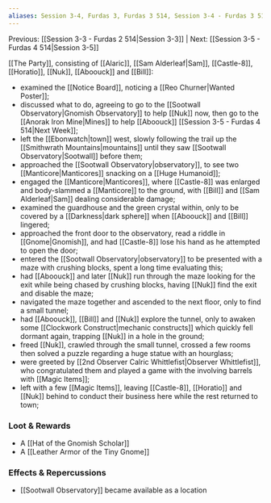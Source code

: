 ```yaml
---
aliases: Session 3-4, Furdas 3, Furdas 3 514, Session 3-4 - Furdas 3 514: The Observatory
---
```

Previous: [[Session 3-3 - Furdas 2 514|Session 3-3]] | Next: [[Session 3-5 - Furdas 4 514|Session 3-5]]

[[The Party]], consisting of [[Alaric]], [[Sam Alderleaf|Sam]], [[Castle-8]], [[Horatio]], [[Nuk]], [[Aboouck]] and [[Bill]]:

- examined the [[Notice Board]], noticing a [[Reo Churner|Wanted Poster]];
- discussed what to do, agreeing to go to the [[Sootwall Observatory|Gnomish Observatory]] to help [[Nuk]] now, then go to the [[Anorak Iron Mine|Mines]] to help [[Aboouck]] [[Session 3-5 - Furdas 4 514|Next Week]];
- left the [[Ebonwatch|town]] west, slowly following the trail up the [[Smithwrath Mountains|mountains]] until they saw [[Sootwall Observatory|Sootwall]] before them;
- approached the [[Sootwall Observatory|observatory]], to see two [[Manticore|Manticores]] snacking on a [[Huge Humanoid]];
- engaged the [[Manticore|Manticores]], where [[Castle-8]] was enlarged and body-slammed a [[Manticore]] to the ground, with [[Bill]] and [[Sam Alderleaf|Sam]] dealing considerable damage;
- examined the guardhouse and the green crystal within, only to be covered by a [[Darkness|dark sphere]] when [[Aboouck]] and [[Bill]] lingered;
- approached the front door to the observatory, read a riddle in [[Gnome|Gnomish]], and had [[Castle-8]] lose his hand as he attempted to open the door;
- entered the [[Sootwall Observatory|observatory]] to be presented with a maze with crushing blocks, spent a long time evaluating this;
- had [[Aboouck]] and later [[Nuk]] run through the maze looking for the exit while being chased by crushing blocks, having [[Nuk]] find the exit and disable the maze;
- navigated the maze together and ascended to the next floor, only to find a small tunnel;
- had [[Aboouck]], [[Bill]] and [[Nuk]] explore the tunnel, only to awaken some [[Clockwork Construct|mechanic constructs]] which quickly fell dormant again, trapping [[Nuk]] in a hole in the ground;
- freed [[Nuk]], crawled through the small tunnel, crossed a few rooms then solved a puzzle regarding a huge statue with an hourglass;
- were greeted by [[2nd Observer Calric Whittlefist|Observer Whittlefist]], who congratulated them and played a game with the involving barrels with [[Magic Items]];
- left with a few [[Magic Items]], leaving [[Castle-8]], [[Horatio]] and [[Nuk]] behind to conduct their business here while the rest returned to town;

### Loot & Rewards
- A [[Hat of the Gnomish Scholar]]
- A [[Leather Armor of the Tiny Gnome]]

### Effects & Repercussions
- [[Sootwall Observatory]] became available as a location